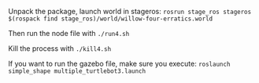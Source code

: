 Unpack the package, launch world in stageros:
`rosrun stage_ros stageros $(rospack find stage_ros)/world/willow-four-erratics.world`

Then run the node file with 
`./run4.sh`

Kill the process with
`./kill4.sh`

If you want to run the gazebo file, make sure you execute:
`roslaunch simple_shape multiple_turtlebot3.launch`
